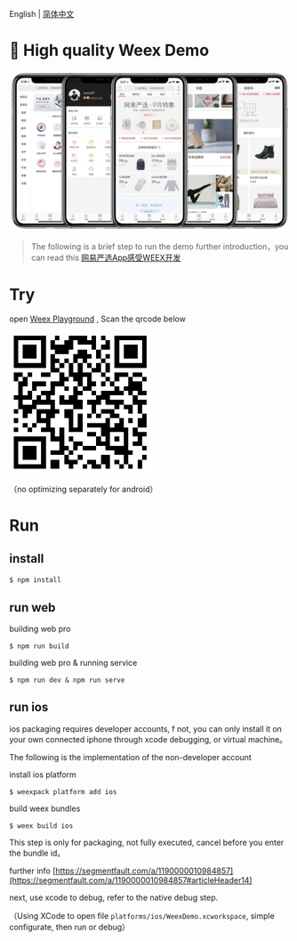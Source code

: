 English | [简体中文](README.zh-CN.md)

# :art: High quality Weex Demo

![](https://github.com/zwwill/yanxuan-weex-demo/raw/master/banner.png)

> The following is a brief step to run the demo
> further introduction，you can read this [网易严选App感受WEEX开发](https://github.com/zwwill/blog/issues/3)


# Try

open [Weex Playground](http://weex.apache.org/cn/playground.html) , Scan the qrcode below

![](https://github.com/zwwill/yanxuan-weex-demo/raw/master/erHome.png)

（no optimizing separately for android）

# Run

## install

```
$ npm install
```

## run web

building web pro

```
$ npm run build 
```

building web pro & running service

```
$ npm run dev & npm run serve 
```

## run ios

ios packaging requires developer accounts, f not, you can only install it on your own connected iphone through xcode debugging, or virtual machine。

The following is the implementation of the non-developer account

install ios platform

``` 
$ weexpack platform add ios
```

build weex bundles

```
$ weex build ios
```

This step is only for packaging, not fully executed, cancel before you enter the bundle id。

further info [https://segmentfault.com/a/1190000010984857](https://segmentfault.com/a/1190000010984857#articleHeader14)

next, use xcode to debug, refer to the native debug step.

（Using XCode to open file `platforms/ios/WeexDemo.xcworkspace`, simple configurate, then run or debug）

